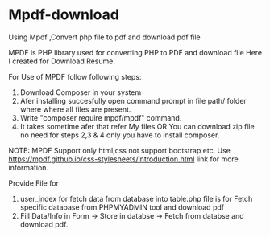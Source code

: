 # Mpdf-download
Using Mpdf ,Convert php file to pdf and download pdf file

MPDF is PHP library used for converting PHP to PDF and download file
Here I created for Download Resume.

For Use of MPDF follow following steps:
1) Download Composer in your system
2) Afer installing succesfully open command prompt in file path/ folder where where all files are present.
3) Write "composer require mpdf/mpdf" command.
4) It takes sometime afer that refer My files 
OR
You can download zip file no need for steps 2,3 & 4 only you have to install composer.

NOTE:
 MPDF Support only html,css not support bootstrap etc. Use https://mpdf.github.io/css-stylesheets/introduction.html link for more information.

Provide File for
1) user_index for fetch data from database into table.php  file is for Fetch specific database from PHPMYADMIN tool and download pdf
2) Fill Data/Info in Form -> Store in databse -> Fetch from databse and download pdf.



